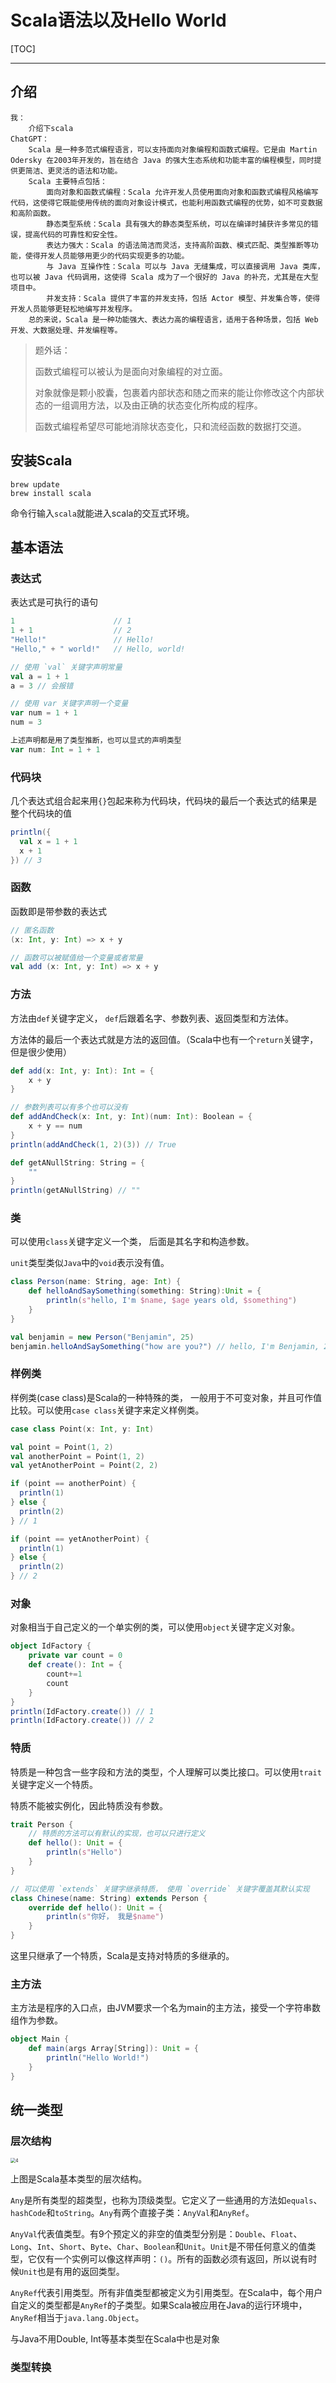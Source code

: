 # Scala语法以及Hello World

[TOC]

---

## 介绍

```
我：
    介绍下scala
ChatGPT：
    Scala 是一种多范式编程语言，可以支持面向对象编程和函数式编程。它是由 Martin Odersky 在2003年开发的，旨在结合 Java 的强大生态系统和功能丰富的编程模型，同时提供更简洁、更灵活的语法和功能。
    Scala 主要特点包括：
        面向对象和函数式编程：Scala 允许开发人员使用面向对象和函数式编程风格编写代码，这使得它既能使用传统的面向对象设计模式，也能利用函数式编程的优势，如不可变数据和高阶函数。
        静态类型系统：Scala 具有强大的静态类型系统，可以在编译时捕获许多常见的错误，提高代码的可靠性和安全性。
        表达力强大：Scala 的语法简洁而灵活，支持高阶函数、模式匹配、类型推断等功能，使得开发人员能够用更少的代码实现更多的功能。
        与 Java 互操作性：Scala 可以与 Java 无缝集成，可以直接调用 Java 类库，也可以被 Java 代码调用，这使得 Scala 成为了一个很好的 Java 的补充，尤其是在大型项目中。
        并发支持：Scala 提供了丰富的并发支持，包括 Actor 模型、并发集合等，使得开发人员能够更轻松地编写并发程序。
    总的来说，Scala 是一种功能强大、表达力高的编程语言，适用于各种场景，包括 Web 开发、大数据处理、并发编程等。
```

>   题外话：
>
>   函数式编程可以被认为是面向对象编程的对立面。
>
>   对象就像是颗小胶囊，包裹着内部状态和随之而来的能让你修改这个内部状态的一组调用方法，以及由正确的状态变化所构成的程序。
>
>   函数式编程希望尽可能地消除状态变化，只和流经函数的数据打交道。

## 安装Scala

```shell
brew update
brew install scala
```

命令行输入`scala`就能进入scala的交互式环境。

## 基本语法

### 表达式

表达式是可执行的语句

```scala
1                      // 1
1 + 1                  // 2
"Hello!"               // Hello!
"Hello," + " world!"   // Hello, world!

// 使用 `val` 关键字声明常量
val a = 1 + 1
a = 3 // 会报错

// 使用 var 关键字声明一个变量
var num = 1 + 1
num = 3

上述声明都是用了类型推断，也可以显式的声明类型
var num: Int = 1 + 1
```

### 代码块

几个表达式组合起来用`{}`包起来称为代码块，代码块的最后一个表达式的结果是整个代码块的值

```scala
println({
  val x = 1 + 1
  x + 1
}) // 3
```

### 函数

函数即是带参数的表达式

```scala
// 匿名函数
(x: Int, y: Int) => x + y

// 函数可以被赋值给一个变量或者常量
val add (x: Int, y: Int) => x + y
```

### 方法

方法由`def`关键字定义， `def`后跟着名字、参数列表、返回类型和方法体。

方法体的最后一个表达式就是方法的返回值。（Scala中也有一个`return`关键字，但是很少使用）

```scala
def add(x: Int, y: Int): Int = {
    x + y
}

// 参数列表可以有多个也可以没有
def addAndCheck(x: Int, y: Int)(num: Int): Boolean = {
    x + y == num
}
println(addAndCheck(1, 2)(3)) // True

def getANullString: String = {
    ""
}
println(getANullString) // ""
```

### 类

可以使用`class`关键字定义一个类， 后面是其名字和构造参数。

`unit`类型类似`Java`中的`void`表示没有值。

```scala
class Person(name: String, age: Int) {
    def helloAndSaySomething(something: String):Unit = {
        println(s"hello, I'm $name, $age years old, $something")
    }
}

val benjamin = new Person("Benjamin", 25)
benjamin.helloAndSaySomething("how are you?") // hello, I'm Benjamin, 25 years old, how are you?
```

### 样例类

样例类(case class)是Scala的一种特殊的类， 一般用于不可变对象，并且可作值比较。可以使用`case class`关键字来定义样例类。

```scala
case class Point(x: Int, y: Int)

val point = Point(1, 2)
val anotherPoint = Point(1, 2)
val yetAnotherPoint = Point(2, 2)

if (point == anotherPoint) {
  println(1)
} else {
  println(2)
} // 1

if (point == yetAnotherPoint) {
  println(1)
} else {
  println(2)
} // 2
```

### 对象

对象相当于自己定义的一个单实例的类，可以使用`object`关键字定义对象。

```scala
object IdFactory {
    private var count = 0
    def create(): Int = {
        count+=1
        count
    }
}
println(IdFactory.create()) // 1
println(IdFactory.create()) // 2
```

### 特质

特质是一种包含一些字段和方法的类型，个人理解可以类比接口。可以使用`trait`关键字定义一个特质。

特质不能被实例化，因此特质没有参数。

```scala
trait Person {
    // 特质的方法可以有默认的实现，也可以只进行定义
    def hello(): Unit = {
        println(s"Hello")
    }
}

// 可以使用 `extends` 关键字继承特质， 使用 `override` 关键字覆盖其默认实现
class Chinese(name: String) extends Person {
    override def hello(): Unit = {
        println(s"你好， 我是$name")
    }
}
```

这里只继承了一个特质，Scala是支持对特质的多继承的。

### 主方法

主方法是程序的入口点，由JVM要求一个名为main的主方法，接受一个字符串数组作为参数。

```scala
object Main {
    def main(args Array[String]): Unit = {
        println("Hello World!")
    }
}
```

## 统一类型

### 层次结构

<img src="../../../resource/2.编程语言/4.scala/1.png" alt="4" style="zoom: 50%;" />

上图是Scala基本类型的层次结构。

`Any`是所有类型的超类型，也称为顶级类型。它定义了一些通用的方法如`equals`、`hashCode`和`toString`。`Any`有两个直接子类：`AnyVal`和`AnyRef`。

`AnyVal`代表值类型。有9个预定义的非空的值类型分别是：`Double`、`Float`、`Long`、`Int`、`Short`、`Byte`、`Char`、`Boolean`和`Unit`。`Unit`是不带任何意义的值类型，它仅有一个实例可以像这样声明：`()`。所有的函数必须有返回，所以说有时候`Unit`也是有用的返回类型。

`AnyRef`代表引用类型。所有非值类型都被定义为引用类型。在Scala中，每个用户自定义的类型都是`AnyRef`的子类型。如果Scala被应用在Java的运行环境中，`AnyRef`相当于`java.lang.Object`。

与Java不用Double, Int等基本类型在Scala中也是对象

### 类型转换
